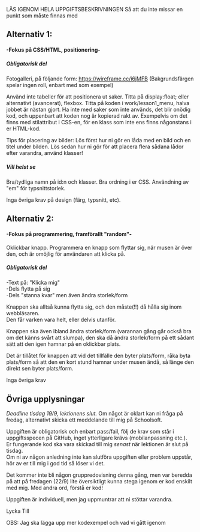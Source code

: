 LÄS IGENOM HELA UPPGIFTSBESKRIVNINGEN
Så att du inte missar en punkt som måste finnas med

## Alternativ 1:
#### -Fokus på CSS/HTML, positionering-


##### Obligatorisk del
Fotogalleri, på följande form: https://wireframe.cc/i6jMFB
(Bakgrundsfärgen spelar ingen roll, enbart med som exempel)

Använd inte tabeller för att positionera ut saker. 
Titta på display:float; eller alternativt (avancerat), flexbox.
Titta på koden i work/lesson1_menu, halva jobbet är nästan gjort.
Ha inte med saker som inte används, det blir onödig kod, och uppenbart
att koden nog är kopierad rakt av. Exempelvis om det finns med 
stilattribut i CSS-en, för en klass som inte ens finns någonstans i er HTML-kod.

Tips för placering av bilder:
Lös först hur ni gör en låda med en bild och en titel under bilden.
Lös sedan hur ni gör för att placera flera sådana lådor efter varandra, använd klasser!


##### Vill helst se
Bra/tydliga namn på id:n och klasser.
Bra ordning i er CSS.
Användning av "em" för typsnittstorlek.


Inga övriga krav på design (färg, typsnitt, etc).



## Alternativ 2:
#### -Fokus på programmering, framförallt "random"-

Oklickbar knapp.
Programmera en knapp som flyttar sig, när musen är över den, och är omöjlig för
användaren att klicka på.

##### Obligatorisk del 
-Text på: "Klicka mig"  
-Dels flytta på sig  
-Dels "stanna kvar" men även ändra storlek/form  

Knappen ska alltså kunna flytta sig, och den måste(!!) då hålla sig inom webbläsaren.  
Den får varken vara helt, eller delvis utanför.

Knappen ska även ibland ändra storlek/form (varannan gång går också bra om det känns svårt att slumpa), den ska då ändra storlek/form på ett sådant sätt att den igen hamnar på en oklickbar plats. 

Det är tillåtet för knappen att vid det tillfälle den byter plats/form, råka byta plats/form så att den en kort stund hamnar under musen ändå, så länge den direkt sen byter plats/form.

Inga övriga krav

## Övriga upplysningar

*Deadline tisdag 19/9, lektionens slut.*
Om något är oklart kan ni fråga på fredag, alternativt skicka ett meddelande till mig på Schoolsoft.

Uppgiften är obligatorisk och enbart pass/fail, följ de krav som står i uppgiftsspecen på GitHub, inget ytterligare krävs (mobilanpassning etc.).   
Er fungerande kod ska vara skickad till mig *senast* när lektionen är slut på tisdag.  
Om ni av någon anledning inte kan slutföra uppgiften eller problem uppstår, hör av er till mig i god tid så löser vi det. 

Det kommer inte bli någon gruppredovisning denna gång, men var beredda på att på fredagen (22/9) lite översiktligt kunna
stega igenom er kod enskilt med mig. Med andra ord, förstå er kod!

Uppgiften är individuell, men jag uppmuntrar att ni stöttar varandra.


Lycka Till

OBS: Jag ska lägga upp mer kodexempel och vad vi gått igenom
